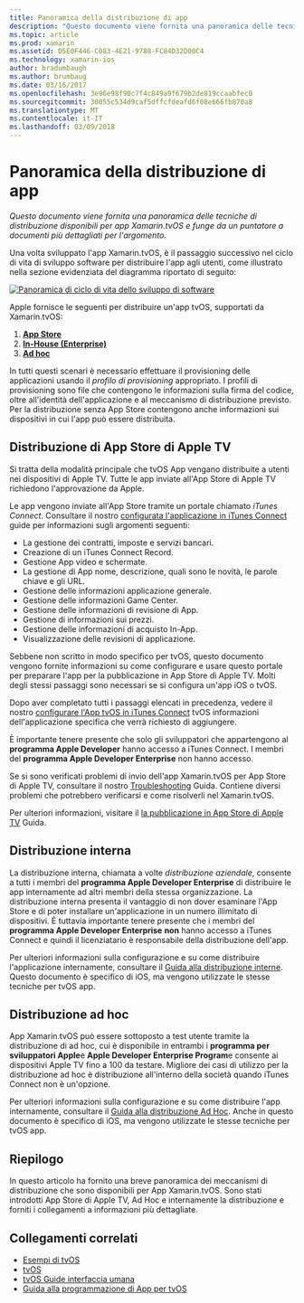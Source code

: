 ```yaml
---
title: Panoramica della distribuzione di app
description: "Questo documento viene fornita una panoramica delle tecniche di distribuzione disponibili per app Xamarin.tvOS e funge da un puntatore a documenti più dettagliati per l'argomento."
ms.topic: article
ms.prod: xamarin
ms.assetid: D5E0F446-C083-4E21-9788-FC84D32D00C4
ms.technology: xamarin-ios
author: bradumbaugh
ms.author: brumbaug
ms.date: 03/16/2017
ms.openlocfilehash: 3e96e98f90c7f4c849a9f679b2de819ccaabfec0
ms.sourcegitcommit: 30055c534d9caf5dffcfdeafd6f08e666fb870a8
ms.translationtype: MT
ms.contentlocale: it-IT
ms.lasthandoff: 03/09/2018
---
```

# <a name="app-distribution-overview"></a>Panoramica della distribuzione di app

_Questo documento viene fornita una panoramica delle tecniche di distribuzione disponibili per app Xamarin.tvOS e funge da un puntatore a documenti più dettagliati per l'argomento._


Una volta sviluppato l'app Xamarin.tvOS, è il passaggio successivo nel ciclo di vita di sviluppo software per distribuire l'app agli utenti, come illustrato nella sezione evidenziata del diagramma riportato di seguito:


[![Panoramica di ciclo di vita dello sviluppo di software](images/publishingdiagram.png)](images/publishingdiagram.png#lightbox)


Apple fornisce le seguenti per distribuire un'app tvOS, supportati da Xamarin.tvOS:

1. [**App Store**](#Apple-TV-App-Store-Distribution)
2. [**In-House (Enterprise)**](#In-House-Distribution) 
2. [**Ad hoc**](#Ad_Hoc_Distribution) 

In tutti questi scenari è necessario effettuare il provisioning delle applicazioni usando il *profilo di provisioning* appropriato. I profili di provisioning sono file che contengono le informazioni sulla firma del codice, oltre all'identità dell'applicazione e al meccanismo di distribuzione previsto. Per la distribuzione senza App Store contengono anche informazioni sui dispositivi in cui l'app può essere distribuita.

<a name="Apple-TV-App-Store-Distribution" />

## <a name="apple-tv-app-store-distribution"></a>Distribuzione di App Store di Apple TV

Si tratta della modalità principale che tvOS App vengano distribuite a utenti nei dispositivi di Apple TV. Tutte le app inviate all'App Store di Apple TV richiedono l'approvazione da Apple.

Le app vengono inviate all'App Store tramite un portale chiamato *iTunes Connect*. Consultare il nostro [configurata l'applicazione in iTunes Connect](~/ios/deploy-test/app-distribution/app-store-distribution/itunesconnect.md) guide per informazioni sugli argomenti seguenti:

- La gestione dei contratti, imposte e servizi bancari.
- Creazione di un iTunes Connect Record.
- Gestione App video e schermate.
- La gestione di App nome, descrizione, quali sono le novità, le parole chiave e gli URL.
- Gestione delle informazioni applicazione generale.
- Gestione delle informazioni Game Center.
- Gestione delle informazioni di revisione di App.
- Gestione di informazioni sui prezzi.
- Gestione delle informazioni di acquisto In-App.
- Visualizzazione delle revisioni di applicazione.

Sebbene non scritto in modo specifico per tvOS, questo documento vengono fornite informazioni su come configurare e usare questo portale per preparare l'app per la pubblicazione in App Store di Apple TV. Molti degli stessi passaggi sono necessari se si configura un'app iOS o tvOS.

Dopo aver completato tutti i passaggi elencati in precedenza, vedere il nostro [configurare l'App tvOS in iTunes Connect](~/ios/tvos/deploy-test/app-distribution/itunes-connect.md) tvOS informazioni dell'applicazione specifica che verrà richiesto di aggiungere.

È importante tenere presente che solo gli sviluppatori che appartengono al **programma Apple Developer** hanno accesso a iTunes Connect. I membri del **programma Apple Developer Enterprise** non hanno accesso.

Se si sono verificati problemi di invio dell'app Xamarin.tvOS per App Store di Apple TV, consultare il nostro [Troubleshooting](~/ios/tvos/troubleshooting.md) Guida. Contiene diversi problemi che potrebbero verificarsi e come risolverli nel Xamarin.tvOS.

Per ulteriori informazioni, visitare il [la pubblicazione in App Store di Apple TV](~/ios/tvos/deploy-test/app-distribution/app-store-publishing.md) Guida.

<a name="In-House-Distribution" />

## <a name="in-house-distribution"></a>Distribuzione interna

La distribuzione interna, chiamata a volte *distribuzione aziendale*, consente a tutti i membri del **programma Apple Developer Enterprise** di distribuire le app internamente ad altri membri della stessa organizzazione. La distribuzione interna presenta il vantaggio di non dover esaminare l'App Store e di poter installare un'applicazione in un numero illimitato di dispositivi. È tuttavia importante tenere presente che i membri del **programma Apple Developer Enterprise** **non** hanno accesso a iTunes Connect e quindi il licenziatario è responsabile della distribuzione dell'app.

Per ulteriori informazioni sulla configurazione e su come distribuire l'applicazione internamente, consultare il [Guida alla distribuzione interne](~/ios/deploy-test/app-distribution/in-house-distribution.md). Questo documento è specifico di iOS, ma vengono utilizzate le stesse tecniche per tvOS app.

<a name="Ad_Hoc_Distribution"/>

## <a name="ad-hoc-distribution"></a>Distribuzione ad hoc

App Xamarin.tvOS può essere sottoposto a test utente tramite la distribuzione di ad hoc, cui è disponibile in entrambi i **programma per sviluppatori Apple**e **Apple Developer Enterprise Program**e consente ai dispositivi Apple TV fino a 100 da testare. Migliore dei casi di utilizzo per la distribuzione ad hoc è distribuzione all'interno della società quando iTunes Connect non è un'opzione.

Per ulteriori informazioni sulla configurazione e su come distribuire l'app internamente, consultare il [Guida alla distribuzione Ad Hoc](~/ios/deploy-test/app-distribution/ad-hoc-distribution.md). Anche in questo documento è specifico di iOS, ma vengono utilizzate le stesse tecniche per tvOS app.

<a name="Summary" />

## <a name="summary"></a>Riepilogo

In questo articolo ha fornito una breve panoramica dei meccanismi di distribuzione che sono disponibili per App Xamarin.tvOS. Sono stati introdotti App Store di Apple TV, Ad Hoc e internamente la distribuzione e forniti i collegamenti a informazioni più dettagliate.



## <a name="related-links"></a>Collegamenti correlati

- [Esempi di tvOS](https://developer.xamarin.com/samples/tvos/all/)
- [tvOS](https://developer.apple.com/tvos/)
- [tvOS Guide interfaccia umana](https://developer.apple.com/tvos/human-interface-guidelines/)
- [Guida alla programmazione di App per tvOS](https://developer.apple.com/library/prerelease/tvos/documentation/General/Conceptual/AppleTV_PG/)
